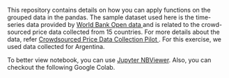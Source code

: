 This repository contains details on how you can apply functions on the grouped data in the pandas. The sample dataset used here is the time-series data provided by <a href="https://data.worldbank.org/"> World Bank Open data </a> and is related to the crowd-sourced price data collected from 15 countries. For more details about the data, refer <a href="https://datacatalog.worldbank.org/dataset/crowdsourced-price-data-collection-pilot"> Crowdsourced Price Data Collection Pilot </a>. For this exercise, we used data collected for Argentina.

To better view notebook, you can use <a href="https://nbviewer.jupyter.org">Jupyter NBViewer</a>. Also, you can checkout the following Google Colab.
